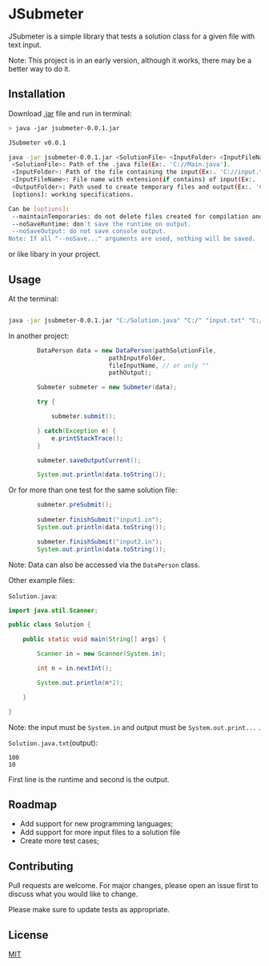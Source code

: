 # JSubmeter

JSubmeter is a simple library that tests a solution class for a given file with text input.

Note: This project is in an early version, although it works, there may be a better way to do it.

## Installation

Download [.jar](https://github.com/jlucasss/JSubmeter/releases/tag/v0.0.1) file and run in terminal:

```bash
> java -jar jsubmeter-0.0.1.jar

JSubmeter v0.0.1

java -jar jsubmeter-0.0.1.jar <SolutionFile> <InputFolder> <InputFileName> <OutputFolder> [options]
 <SolutionFile>: Path of the .java file(Ex:. 'C://Main.java').
 <InputFolder>: Path of the file containing the input(Ex:. 'C://input.txt').
 <InputFileName>: File name with extension(if contains) of input(Ex:. 'input.txt').
 <OutputFolder>: Path used to create temporary files and output(Ex:. 'C://').
 [options]: working specifications.

Can be [options]:
 --maintainTemporaries: do not delete files created for compilation and execution.
 --noSaveRuntime: don't save the runtime on output.
 --noSaveOutput: do not save console output.
Note: If all "--noSave..." arguments are used, nothing will be saved.
```

or like libary in your project.

## Usage

At the terminal:

```bash

java -jar jsubmeter-0.0.1.jar "C:/Solution.java" "C:/" "input.txt" "C:/output/" 

```

In another project:

```java
		DataPerson data = new DataPerson(pathSolutionFile, 
							pathInputFolder,
							fileInputName, // or only ""
							pathOutput);

		Submeter submeter = new Submeter(data);

		try {

			submeter.submit();

		} catch(Exception e) {
			e.printStackTrace();
		}

		submeter.saveOutputCurrent();

		System.out.println(data.toString());
```

Or for more than one test for the same solution file:

```java
		submeter.preSubmit();
			
		submeter.finishSubmit("input1.in");
		System.out.println(data.toString());

		submeter.finishSubmit("input2.in");
		System.out.println(data.toString());
```

Note: Data can also be accessed via the `DataPerson` class.

Other example files:

`Solution.java`:

```java
import java.util.Scanner;

public class Solution {

	public static void main(String[] args) {

		Scanner in = new Scanner(System.in);

		int n = in.nextInt();

		System.out.println(n*2);

	}

}
```
Note: the input must be `System.in` and output must be `System.out.print...` .

`Solution.java.txt`(output):

```
100
10
```

First line is the runtime and second is the output.

## Roadmap

- Add support for new programming languages;
- Add support for more input files to a solution file
- Create more test cases;

## Contributing
Pull requests are welcome. For major changes, please open an issue first to discuss what you would like to change.

Please make sure to update tests as appropriate.

## License
[MIT](https://choosealicense.com/licenses/mit/)
